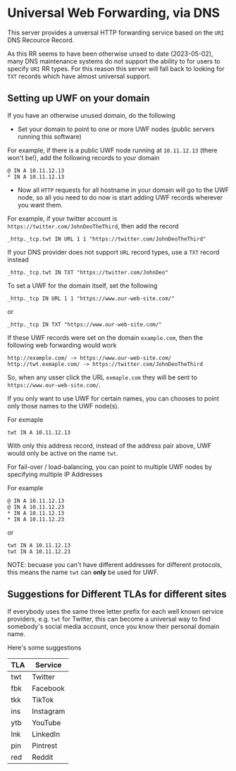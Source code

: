 # Universal Web Forwarding, via DNS

This server provides a unversal HTTP forwarding service based on the `URI` DNS Recource Record.

As this RR seems to have been otherwise unsed to date (2023-05-02), many DNS maintenance systems do not support
the ability to for users to specify `URI` RR types. For this reason this server will fall back to looking for `TXT` records
which have almost universal support.

## Setting up UWF on your domain

If you have an otherwise unused domain, do the following

- Set your domain to point to one or more UWF nodes (public servers running this software)

For example, if there is a public UWF node running at `10.11.12.13` (there won't be!), add the following
records to your domain

	@ IN A 10.11.12.13
	* IN A 10.11.12.13

- Now all `HTTP` requests for all hostname in your domain will go to the UWF node, so all you need
to do now is start adding UWF records wherever you want them.

For example, if your twitter account is `https://twitter.com/JohnDeoTheThird`, then add the record

	_http._tcp.twt IN URL 1 1 "https://twitter.com/JohnDeoTheThird"

If your DNS provider does not support `URL` record types, use a `TXT` record instead

	_http._tcp.twt IN TXT "https://twitter.com/JohnDeo"

To set a UWF for the domain itself, set the following

	_http._tcp IN URL 1 1 "https://www.our-web-site.com/"

or

	_http._tcp IN TXT "https://www.our-web-site.com/"

If these UWF records were set on the domain `example.com`, then the following web forwarding would work

	http://example.com/ -> https://www.our-web-site.com/
	http://twt.exmaple.com/ -> https://twitter.com/JohnDeoTheThird

So, when any usser click the URL `exmaple.com` they will be sent to `https://www.our-web-site.com/`.

If you only want to use UWF for certain names, you can chooses to point only those names to the UWF node(s).

For exmaple

	twt IN A 10.11.12.13

With only this address record, instead of the address pair above, UWF would only be active on the name `twt`.

For fail-over / load-balancing, you can point to multiple UWF nodes by specifying multiple IP Addresses

For example

	@ IN A 10.11.12.13
	@ IN A 10.11.12.23
	* IN A 10.11.12.13
	* IN A 10.11.12.23

or

	twt IN A 10.11.12.13
	twt IN A 10.11.12.23

NOTE: becuase you can't have different addresses for different protocols, this means the name `twt` can **only** be
used for UWF.


## Suggestions for Different TLAs for different sites

If everybody uses the same three letter prefix for each well known service providers, e.g. `twt` for Twitter, this can become a universal way to find
somebody's social media account, once you know their personal domain name.

Here's some suggestions

| TLA | Service |
| --- | ------- |
| twt | Twitter |
| fbk | Facebook |
| tkk | TikTok |
| ins | Instagram |
| ytb | YouTube |
| lnk | LinkedIn |
| pin | Pintrest |
| red | Reddit |

